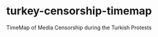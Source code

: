 turkey-censorship-timemap
=========================

TimeMap of Media Censorship during the Turkish Protests

